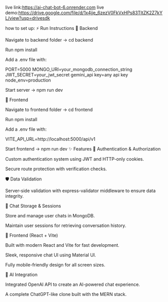 live link:https://ai-chat-bot-6.onrender.com
live demo:https://drive.google.com/file/d/1x4jje_6zezV0FkVxHPs83TItZK2Z7kYL/view?usp=drivesdk

how to set up:
⚡ Run Instructions
🔹 Backend

Navigate to backend folder → cd backend

Run npm install

Add a .env file with:

PORT=5000
MONGO_URI=your_mongodb_connection_string
JWT_SECRET=your_jwt_secret
gemini_api key=any api key 
node_env=production


Start server → npm run dev

🔹 Frontend

Navigate to frontend folder → cd frontend

Run npm install

Add a .env file with:

VITE_API_URL=http://localhost:5000/api/v1


Start frontend → npm run dev
✨ Features
🔐 Authentication & Authorization

Custom authentication system using JWT and HTTP-only cookies.

Secure route protection with verification checks.

🛡 Data Validation

Server-side validation with express-validator middleware to ensure data integrity.

💬 Chat Storage & Sessions

Store and manage user chats in MongoDB.

Maintain user sessions for retrieving conversation history.

🎨 Frontend (React + Vite)

Built with modern React and Vite for fast development.

Sleek, responsive chat UI using Material UI.

Fully mobile-friendly design for all screen sizes.

🤖 AI Integration

Integrated OpenAI API to create an AI-powered chat experience.

A complete ChatGPT-like clone built with the MERN stack.
